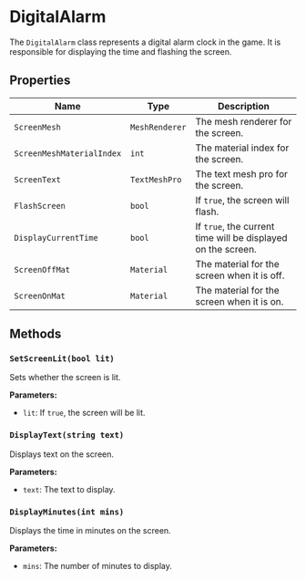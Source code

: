 # DigitalAlarm

The `DigitalAlarm` class represents a digital alarm clock in the game. It is responsible for displaying the time and flashing the screen.

## Properties

| Name | Type | Description |
| --- | --- | --- |
| `ScreenMesh` | `MeshRenderer` | The mesh renderer for the screen. |
| `ScreenMeshMaterialIndex` | `int` | The material index for the screen. |
| `ScreenText` | `TextMeshPro` | The text mesh pro for the screen. |
| `FlashScreen` | `bool` | If `true`, the screen will flash. |
| `DisplayCurrentTime` | `bool` | If `true`, the current time will be displayed on the screen. |
| `ScreenOffMat` | `Material` | The material for the screen when it is off. |
| `ScreenOnMat` | `Material` | The material for the screen when it is on. |

## Methods

### `SetScreenLit(bool lit)`

Sets whether the screen is lit.

**Parameters:**

* `lit`: If `true`, the screen will be lit.

### `DisplayText(string text)`

Displays text on the screen.

**Parameters:**

* `text`: The text to display.

### `DisplayMinutes(int mins)`

Displays the time in minutes on the screen.

**Parameters:**

* `mins`: The number of minutes to display.
